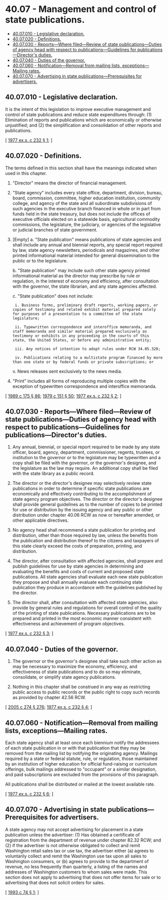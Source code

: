 # 40.07 - Management and control of state publications.
* [40.07.010 - Legislative declaration.](#4007010---legislative-declaration)
* [40.07.020 - Definitions.](#4007020---definitions)
* [40.07.030 - Reports—Where filed—Review of state publications—Duties of agency head with respect to publications—Guidelines for publications—Director's duties.](#4007030---reportswhere-filedreview-of-state-publicationsduties-of-agency-head-with-respect-to-publicationsguidelines-for-publicationsdirectors-duties)
* [40.07.040 - Duties of the governor.](#4007040---duties-of-the-governor)
* [40.07.060 - Notification—Removal from mailing lists, exceptions—Mailing rates.](#4007060---notificationremoval-from-mailing-lists-exceptionsmailing-rates)
* [40.07.070 - Advertising in state publications—Prerequisites for advertisers.](#4007070---advertising-in-state-publicationsprerequisites-for-advertisers)
## 40.07.010 - Legislative declaration.
It is the intent of this legislation to improve executive management and control of state publications and reduce state expenditures through: (1) Elimination of reports and publications which are economically or otherwise unjustified; and (2) the simplification and consolidation of other reports and publications.

\[ [1977 ex.s. c 232 § 1](http://leg.wa.gov/CodeReviser/documents/sessionlaw/1977ex1c232.pdf?cite=1977%20ex.s.%20c%20232%20§%201); \]

## 40.07.020 - Definitions.
The terms defined in this section shall have the meanings indicated when used in this chapter.

1. "Director" means the director of financial management.

2. "State agency" includes every state office, department, division, bureau, board, commission, committee, higher education institution, community college, and agency of the state and all subordinate subdivisions of such agencies in the executive branch financed in whole or in part from funds held in the state treasury, but does not include the offices of executive officials elected on a statewide basis, agricultural commodity commissions, the legislature, the judiciary, or agencies of the legislative or judicial branches of state government.

3. [Empty]
    a. "State publication" means publications of state agencies and shall include any annual and biennial reports, any special report required by law, state agency newsletters, periodicals and magazines, and other printed informational material intended for general dissemination to the public or to the legislature.

    b. "State publication" may include such other state agency printed informational material as the director may prescribe by rule or regulation, in the interest of economy and efficiency, after consultation with the governor, the state librarian, and any state agencies affected.

    c. "State publication" does not include:

        i. Business forms, preliminary draft reports, working papers, or copies of testimony and related exhibit material prepared solely for purposes of a presentation to a committee of the state legislature;

        ii. Typewritten correspondence and interoffice memoranda, and staff memoranda and similar material prepared exclusively as testimony or exhibits in any proceeding in the courts of this state, the United States, or before any administrative entity;

        iii. Any notices of intention to adopt rules under RCW 34.05.320;

        iv. Publications relating to a multistate program financed by more than one state or by federal funds or private subscriptions; or

    v. News releases sent exclusively to the news media.

4. "Print" includes all forms of reproducing multiple copies with the exception of typewritten correspondence and interoffice memoranda.

\[ [1989 c 175 § 86](http://leg.wa.gov/CodeReviser/documents/sessionlaw/1989c175.pdf?cite=1989%20c%20175%20§%2086); [1979 c 151 § 50](http://leg.wa.gov/CodeReviser/documents/sessionlaw/1979c151.pdf?cite=1979%20c%20151%20§%2050); [1977 ex.s. c 232 § 2](http://leg.wa.gov/CodeReviser/documents/sessionlaw/1977ex1c232.pdf?cite=1977%20ex.s.%20c%20232%20§%202); \]

## 40.07.030 - Reports—Where filed—Review of state publications—Duties of agency head with respect to publications—Guidelines for publications—Director's duties.
1. Any annual, biennial, or special report required to be made by any state officer, board, agency, department, commissioner, regents, trustees, or institution to the governor or to the legislature may be typewritten and a copy shall be filed with the governor, or the governor's designee, and the legislature as the law may require. An additional copy shall be filed with the state library as a public record.

2. The director or the director's designee may selectively review state publications in order to determine if specific state publications are economically and effectively contributing to the accomplishment of state agency program objectives. The director or the director's designee shall provide general guidelines as to the number of copies to be printed for use or distribution by the issuing agency and any public or other distribution under chapter 40.06 RCW as now or hereafter amended, or other applicable directives.

3. No agency head shall recommend a state publication for printing and distribution, other than those required by law, unless the benefits from the publication and distribution thereof to the citizens and taxpayers of this state clearly exceed the costs of preparation, printing, and distribution.

4. The director, after consultation with affected agencies, shall prepare and publish guidelines for use by state agencies in determining and evaluating the benefits and costs of current and proposed state publications. All state agencies shall evaluate each new state publication they propose and shall annually evaluate each continuing state publication they produce in accordance with the guidelines published by the director.

5. The director shall, after consultation with affected state agencies, also provide by general rules and regulations for overall control of the quality of the printing of state publications. Necessary publications are to be prepared and printed in the most economic manner consistent with effectiveness and achievement of program objectives.

\[ [1977 ex.s. c 232 § 3](http://leg.wa.gov/CodeReviser/documents/sessionlaw/1977ex1c232.pdf?cite=1977%20ex.s.%20c%20232%20§%203); \]

## 40.07.040 - Duties of the governor.
1. The governor or the governor's designee shall take such other action as may be necessary to maximize the economy, efficiency, and effectiveness of state publications and to do so may eliminate, consolidate, or simplify state agency publications.

2. Nothing in this chapter shall be construed in any way as restricting public access to public records or the public right to copy such records as provided by chapter 42.56 RCW.

\[ [2005 c 274 § 276](http://lawfilesext.leg.wa.gov/biennium/2005-06/Pdf/Bills/Session%20Laws/House/1133-S.SL.pdf?cite=2005%20c%20274%20§%20276); [1977 ex.s. c 232 § 4](http://leg.wa.gov/CodeReviser/documents/sessionlaw/1977ex1c232.pdf?cite=1977%20ex.s.%20c%20232%20§%204); \]

## 40.07.060 - Notification—Removal from mailing lists, exceptions—Mailing rates.
Each state agency shall at least once each biennium notify the addressees of each state publication in or with that publication that they may be removed from the mailing list by notifying the originating agency. Mailings required by a state or federal statute, rule, or regulation, those maintained by an institution of higher education for official fund-raising or curriculum offerings, bulk mailings addressed to "occupant" or a similar designation, and paid subscriptions are excluded from the provisions of this paragraph.

All publications shall be distributed or mailed at the lowest available rate.

\[ [1977 ex.s. c 232 § 6](http://leg.wa.gov/CodeReviser/documents/sessionlaw/1977ex1c232.pdf?cite=1977%20ex.s.%20c%20232%20§%206); \]

## 40.07.070 - Advertising in state publications—Prerequisites for advertisers.
A state agency may not accept advertising for placement in a state publication unless the advertiser: (1) Has obtained a certificate of registration from the department of revenue under chapter 82.32 RCW; and (2) if the advertiser is not otherwise obligated to collect and remit Washington retail sales tax or use tax, the advertiser either (a) agrees to voluntarily collect and remit the Washington use tax upon all sales to Washington consumers, or (b) agrees to provide to the department of revenue, no less frequently than quarterly, a listing of the names and addresses of Washington customers to whom sales were made. This section does not apply to advertising that does not offer items for sale or to advertising that does not solicit orders for sales.

\[ [1993 c 74 § 1](http://lawfilesext.leg.wa.gov/biennium/1993-94/Pdf/Bills/Session%20Laws/House/1119-S.SL.pdf?cite=1993%20c%2074%20§%201); \]

